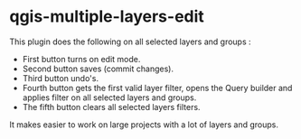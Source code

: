 # qgis-multiple-layers-edit
This plugin does the following on all selected layers and groups :

* First button turns on edit mode.
* Second button saves (commit changes).
* Third button undo's.
* Fourth button gets the first valid layer filter, opens the Query builder and applies filter on all selected layers and groups.
* The fifth button clears all selected layers filters.

It makes easier to work on large projects with a lot of layers and groups.

